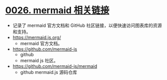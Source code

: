 # [0026. mermaid 相关链接](https://github.com/Tdahuyou/TNotes.notes/tree/main/notes/0026.%20mermaid%20%E7%9B%B8%E5%85%B3%E9%93%BE%E6%8E%A5)

- 记录了 mermaid 官方文档和 GitHub 社区链接，以便快速访问图表库的资源和支持。
- https://mermaid.js.org/
  - mermaid 官方文档。
- https://github.com/mermaid-js
  - github
  - mermaid js 社区。
- https://github.com/mermaid-js/mermaid
  - github mermaid.js 源码仓库